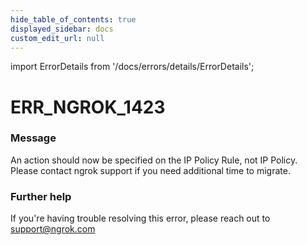 ```yaml
---
hide_table_of_contents: true
displayed_sidebar: docs
custom_edit_url: null
---
```


import ErrorDetails from '/docs/errors/details/ErrorDetails';

# ERR_NGROK_1423

### Message
An action should now be specified on the IP Policy Rule, not IP Policy. Please contact ngrok support if you need additional time to migrate.

### Further help
If you're having trouble resolving this error, please reach out to [support@ngrok.com](mailto:support@ngrok.com?subject=Help%20with%20ERR_NGROK_1423)

<ErrorDetails error='err_ngrok_1423' />
